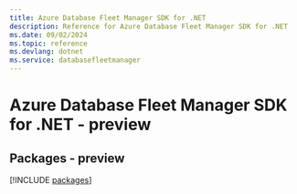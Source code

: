 ```yaml
---
title: Azure Database Fleet Manager SDK for .NET
description: Reference for Azure Database Fleet Manager SDK for .NET
ms.date: 09/02/2024
ms.topic: reference
ms.devlang: dotnet
ms.service: databasefleetmanager
---
```

# Azure Database Fleet Manager SDK for .NET - preview
## Packages - preview
[!INCLUDE [packages](database-fleet-manager-index.md)]